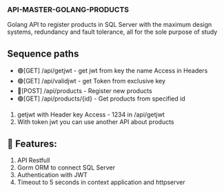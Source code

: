 ### API-MASTER-GOLANG-PRODUCTS
Golang API to register products in SQL Server with the maximum design systems, redundancy and fault tolerance, all for the sole purpose of study


## Sequence paths
- 🟢[GET]  /api/getjwt - get jwt from key the name Access in Headers
- 🟢[GET]  /api/validjwt - get Token from exclusive key 
- 🔴[POST] /api/products - Register new products
- 🟢[GET]  /api/products/{id} - Get products from specified id 

1. getjwt with Header key Access - 1234 in /api/getjwt
2. With token jwt you can use another API about products

## 📜 Features:

1. API Restfull 
2. Gorm ORM to connect SQL Server
3. Authentication with JWT
4. Timeout to 5 seconds in context application and httpserver